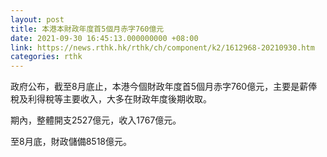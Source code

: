 ```yaml
---
layout: post
title: 本港本財政年度首5個月赤字760億元
date: 2021-09-30 16:45:13.000000000 +08:00
link: https://news.rthk.hk/rthk/ch/component/k2/1612968-20210930.htm
categories: rthk
---
```


政府公布，截至8月底止，本港今個財政年度首5個月赤字760億元，主要是薪俸稅及利得稅等主要收入，大多在財政年度後期收取。

期內，整體開支2527億元，收入1767億元。

至8月底，財政儲備8518億元。
